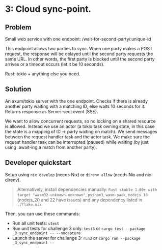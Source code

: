 # 3: Cloud sync-point.

## Problem 

Small web service with one endpoint: /wait-for-second-party/:unique-id

This endpoint allows two parties to sync. When one party makes a POST request, the response will be delayed until the second party requests the same URL. In other words, the first party is blocked until the second party arrives or a timeout occurs (let it be 10 seconds).

Rust: tokio + anything else you need.

## Solution

An axum/tokio server with the one endpoint.
Checks if there is already another party waiting with a matching ID, else waits 10 seconds for it.
Returns response as Server-sent event (SSE).

We want to allow concurrent requests, so no locking on a shared resource is allowed.
Instead we use an actor (a tokio task owning state, in this case the state is a mapping of ID -> party waiting on match).
We send messages between the request handler task and the actor task.
We make sure the request handler task can be interrupted (paused) while waiting (by just using .await-ing a match from another party).

## Developer quickstart

Setup using `nix develop` (needs Nix) or `direnv allow` (needs Nix and nix-direnv).

> Alternatively, install dependencies manually: `Rust stable 1.80+ with target "wasm32-unknown-unknown"`, `python3`, `wasm-pack`, `nodejs 18` (nodejs_20 and 22 have issues) and any dependency listed in `./flake.nix`

Then, you can use these commands: 

- Run all unit tests: `utest`
- Run unit tests for challenge 3 only: `test3` or `cargo test --package _3_sync_endpoint -- --nocapture`
- Launch the server for challenge 3: `run3` or `cargo run --package _3_sync_endpoint --`


